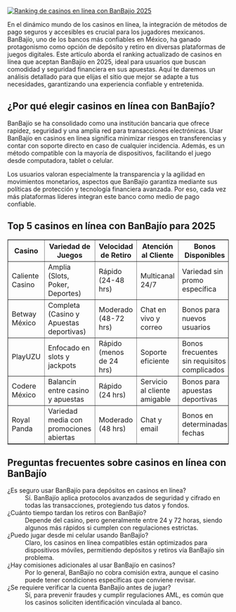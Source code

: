 [![Ranking de casinos en línea con BanBajio 2025](https://123-caf.pages.dev/gitsignup.png)](https://vrmoo.ru/Bt82HjjY)

<div>   <p>En el dinámico mundo de los casinos en línea, la integración de métodos de pago seguros y accesibles es crucial para los jugadores mexicanos. BanBajío, uno de los bancos más confiables en México, ha ganado protagonismo como opción de depósito y retiro en diversas plataformas de juegos digitales. Este artículo aborda el ranking actualizado de casinos en línea que aceptan BanBajío en 2025, ideal para usuarios que buscan comodidad y seguridad financiera en sus apuestas. Aquí te daremos un análisis detallado para que elijas el sitio que mejor se adapte a tus necesidades, garantizando una experiencia confiable y entretenida.</p> <h2>¿Por qué elegir casinos en línea con BanBajío?</h2> <p>BanBajío se ha consolidado como una institución bancaria que ofrece rapidez, seguridad y una amplia red para transacciones electrónicas. Usar BanBajío en casinos en línea significa minimizar riesgos en transferencias y contar con soporte directo en caso de cualquier incidencia. Además, es un método compatible con la mayoría de dispositivos, facilitando el juego desde computadora, tablet o celular.</p> <p>Los usuarios valoran especialmente la transparencia y la agilidad en movimientos monetarios, aspectos que BanBajío garantiza mediante sus políticas de protección y tecnología financiera avanzada. Por eso, cada vez más plataformas líderes integran este banco como medio de pago confiable.</p> <h2>Top 5 casinos en línea con BanBajío para 2025</h2> <table border="1" cellspacing="0" cellpadding="8">   <thead>   <tr>   <th>Casino</th>   <th>Variedad de Juegos</th>   <th>Velocidad de Retiro</th>   <th>Atención al Cliente</th>   <th>Bonos Disponibles</th>   </tr>   </thead>   <tbody>   <tr>   <td>Caliente Casino</td>   <td>Amplia (Slots, Poker, Deportes)</td>   <td>Rápido (24-48 hrs)</td>   <td>Multicanal 24/7</td>   <td>Variedad sin promo específica</td>   </tr>   <tr>   <td>Betway México</td>   <td>Completa (Casino y Apuestas deportivas)</td>   <td>Moderado (48-72 hrs)</td>   <td>Chat en vivo y correo</td>   <td>Bonos para nuevos usuarios</td>   </tr>   <tr>   <td>PlayUZU</td>   <td>Enfocado en slots y jackpots</td>   <td>Rápido (menos de 24 hrs)</td>   <td>Soporte eficiente</td>   <td>Bonos frecuentes sin requisitos complicados</td>   </tr>   <tr>   <td>Codere México</td>   <td>Balancín entre casino y apuestas</td>   <td>Rápido (24 hrs)</td>   <td>Servicio al cliente amigable</td>   <td>Bonos para apuestas deportivas</td>   </tr>   <tr>   <td>Royal Panda</td>   <td>Variedad media con promociones abiertas</td>   <td>Moderado (48 hrs)</td>   <td>Chat y email</td>   <td>Bonos en determinadas fechas</td>   </tr>   </tbody>   </table> <h2>Preguntas frecuentes sobre casinos en línea con BanBajío</h2> <dl>   <dt>¿Es seguro usar BanBajío para depósitos en casinos en línea?</dt>   <dd>Sí. BanBajío aplica protocolos avanzados de seguridad y cifrado en todas las transacciones, protegiendo tus datos y fondos.</dd>   <dt>¿Cuánto tiempo tardan los retiros con BanBajío?</dt>   <dd>Depende del casino, pero generalmente entre 24 y 72 horas, siendo algunos más rápidos si cumplen con regulaciones estrictas.</dd>   <dt>¿Puedo jugar desde mi celular usando BanBajío?</dt>   <dd>Claro, los casinos en línea compatibles están optimizados para dispositivos móviles, permitiendo depósitos y retiros vía BanBajío sin problema.</dd>   <dt>¿Hay comisiones adicionales al usar BanBajío en casinos?</dt>   <dd>Por lo general, BanBajío no cobra comisión extra, aunque el casino puede tener condiciones específicas que conviene revisar.</dd>   <dt>¿Se requiere verificar la cuenta BanBajío antes de jugar?</dt>   <dd>Sí, para prevenir fraudes y cumplir regulaciones AML, es común que los casinos soliciten identificación vinculada al banco.</dd>   </dl>   </div>